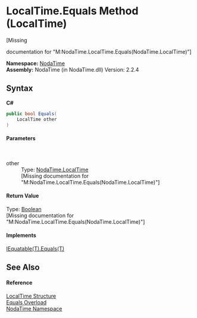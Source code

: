 # LocalTime.Equals Method (LocalTime)
 

\[Missing <summary> documentation for "M:NodaTime.LocalTime.Equals(NodaTime.LocalTime)"\]

**Namespace:**&nbsp;<a href="N_NodaTime">NodaTime</a><br />**Assembly:**&nbsp;NodaTime (in NodaTime.dll) Version: 2.2.4

## Syntax

**C#**<br />
``` C#
public bool Equals(
	LocalTime other
)
```


#### Parameters
&nbsp;<dl><dt>other</dt><dd>Type: <a href="T_NodaTime_LocalTime">NodaTime.LocalTime</a><br />\[Missing <param name="other"/> documentation for "M:NodaTime.LocalTime.Equals(NodaTime.LocalTime)"\]</dd></dl>

#### Return Value
Type: <a href="http://msdn2.microsoft.com/en-us/library/a28wyd50" target="_blank">Boolean</a><br />\[Missing <returns> documentation for "M:NodaTime.LocalTime.Equals(NodaTime.LocalTime)"\]

#### Implements
<a href="http://msdn2.microsoft.com/en-us/library/ms131190" target="_blank">IEquatable(T).Equals(T)</a><br />

## See Also


#### Reference
<a href="T_NodaTime_LocalTime">LocalTime Structure</a><br /><a href="Overload_NodaTime_LocalTime_Equals">Equals Overload</a><br /><a href="N_NodaTime">NodaTime Namespace</a><br />